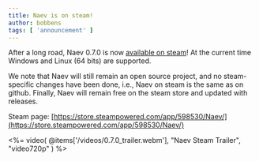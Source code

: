 ```yaml
---
title: Naev is on steam!
author: bobbens
tags: [ 'announcement' ]
---
```


After a long road, Naev 0.7.0 is now [available on steam](https://store.steampowered.com/app/598530/Naev/)! At the current time Windows and Linux (64 bits) are supported.

We note that Naev will still remain an open source project, and no steam-specific changes have been done, i.e., Naev on steam is the same as on github. Finally, Naev will remain free on the steam store and updated with releases.

Steam page: [https://store.steampowered.com/app/598530/Naev/](https://store.steampowered.com/app/598530/Naev/)

<%= video( @items['/videos/0.7.0_trailer.webm'], "Naev Steam Trailer", "video720p" ) %>

